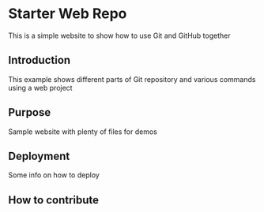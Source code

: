 # Starter Web Repo

This is a simple website to show how to use Git and GitHub together

## Introduction

This example shows different parts of Git repository and various commands using a web project

## Purpose

Sample website with plenty of files for demos

## Deployment 

Some info on how to deploy

## How to contribute

